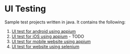 UI Testing
==========

Sample test projects written in java. It contains the following:

1. [UI test for android using appium](android)
2. [UI test for iOS using appium](iOS) - TODO
3. [UI test for mobile website using appium](msite)
4. [UI test for website using selenium](website)
